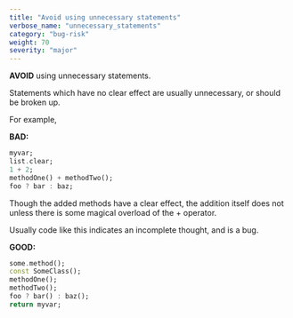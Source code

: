 ```yaml
---
title: "Avoid using unnecessary statements"
verbose_name: "unnecessary_statements"
category: "bug-risk"
weight: 70
severity: "major"
---
```

**AVOID** using unnecessary statements.

Statements which have no clear effect are usually unnecessary, or should be
broken up.

For example,

**BAD:**
```dart
myvar;
list.clear;
1 + 2;
methodOne() + methodTwo();
foo ? bar : baz;
```

Though the added methods have a clear effect, the addition itself does not
unless there is some magical overload of the + operator.

Usually code like this indicates an incomplete thought, and is a bug.

**GOOD:**
```dart
some.method();
const SomeClass();
methodOne();
methodTwo();
foo ? bar() : baz();
return myvar;
```


